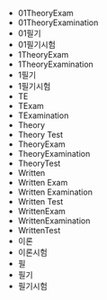 ﻿- 01TheoryExam
- 01TheoryExamination
- 01필기
- 01필기시험
- 1TheoryExam
- 1TheoryExamination
- 1필기
- 1필기시험
- TE
- TExam
- TExamination
- Theory
- Theory Test
- TheoryExam
- TheoryExamination
- TheoryTest
- Written
- Written Exam
- Written Examination
- Written Test
- WrittenExam
- WrittenExamination
- WrittenTest
- 이론
- 이론시험
- 필
- 필기
- 필기시험
